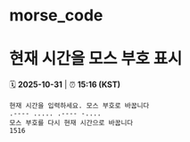 # morse_code
# 현재 시간을 모스 부호 표시
<!-- MORSE_TIME_START -->
🗓️ **2025-10-31** | ⏰ **15:16 (KST)**

```
현재 시간을 입력하세요. 모스 부호로 바꿉니다
.---- ..... .---- -....
모스 부호를 다시 현재 시간으로 바꿉니다
1516
```
<!-- MORSE_TIME_END -->
